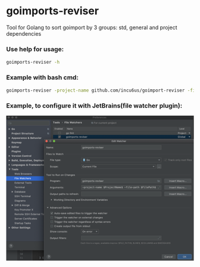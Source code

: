 # goimports-reviser

Tool for Golang to sort goimport by 3 groups: std, general and project dependencies

### Use help for usage:
```bash
goimports-reviser -h
```

### Example with bash cmd:
```bash
goimports-reviser -project-name github.com/incu6us/goimport-reviser -file-path ./reviser/reviser.go 
```

### Example, to configure it with JetBrains(file watcher plugin):
![example](./images/image.png)
